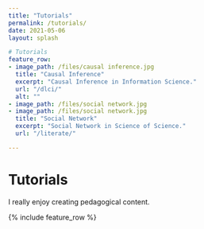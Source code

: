 ```yaml
---
title: "Tutorials"
permalink: /tutorials/
date: 2021-05-06
layout: splash

# Tutorials
feature_row:
- image_path: /files/causal inference.jpg
  title: "Causal Inference"
  excerpt: "Causal Inference in Information Science."
  url: "/dlci/"
  alt: ""
- image_path: /files/social network.jpg
- image_path: /files/social network.jpg
  title: "Social Network"
  excerpt: "Social Network in Science of Science."
  url: "/literate/"

---
```

# Tutorials 

I really enjoy creating pedagogical content.

{% include feature_row %}


